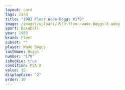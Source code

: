 ```yaml
---
layout: card
tags: card
title: "1983 Fleer Wade Boggs #179"
image: /images/uploads/1983-fleer-wade-boggs-8.webp
sport: Baseball
year: 1983
brand: Fleer
subset: ""
player: Wade Boggs
lastName: Boggs
number: "179"
isRookie: true
condition: PSA 8
value: 15
displayCase: "2"
order: 10
---
```

